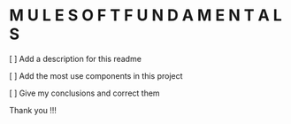 # M U L E S O F T   F U N D A M E N T A L S 

[ ] Add a description for this readme

[ ] Add the most use components in this project

[ ] Give my conclusions and correct them 

Thank you !!!
